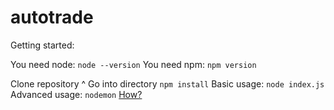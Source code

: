 # autotrade

Getting started:

You need node: `node --version`
You need npm: `npm version`

Clone repository ^
Go into directory
`npm install`
Basic usage: `node index.js`
Advanced usage: `nodemon` <a href="https://github.com/remy/nodemon">How?</a>
